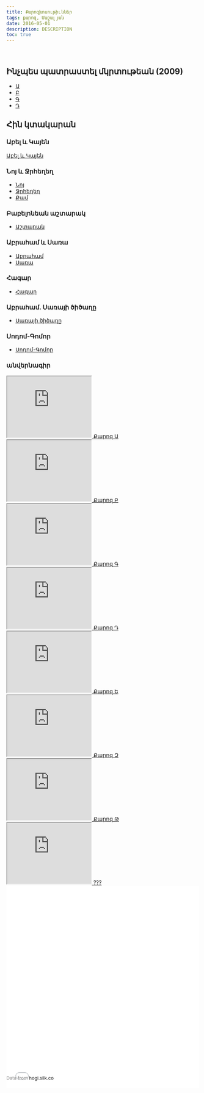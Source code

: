 ```yaml
---
title: Քարոզխոսութիւններ
tags: քարոզ, Մաշալյան
date: 2016-05-01
description: DESCRIPTION
toc: true
---
```


<br>

## Ինչպես պատրաստել մկրտութեան (2009)
* <a target="_blank" href="https://www.youtube.com/watch?v=6AtvcFeVXi4">Ա</a>
* <a target="_blank" href="https://www.youtube.com/watch?v=6AtvcFeVXi4">Բ</a>
* <a target="_blank" href="https://www.youtube.com/watch?v=6AtvcFeVXi4">Գ</a>
* <a target="_blank" href="https://www.youtube.com/watch?v=6AtvcFeVXi4">Դ</a>


## Հին կտակարան
### Աբել և Կայեն
<a target="_blank" href="https://www.youtube.com/watch?v=6AtvcFeVXi4">Աբել և Կայեն</a>


### Նոյ և Ջրհեղեղ
* <a target="_blank" href="https://www.youtube.com/watch?v=jE06XeWrp7Q">Նոյ</a>
* <a target="_blank" href="https://www.youtube.com/watch?v=qnlMZe4VtHo">Ջրհեղեղ</a>
* <a target="_blank" href="https://www.youtube.com/watch?v=VjKYUR-kPlM">Քամ</a>


### Բաբելոնեան աշտարակ
* <a target="_blank" href="https://www.youtube.com/watch?v=A6r78QC5vGs">Աշտարակ</a>

### Աբրահամ և Սառա
* <a target="_blank" href="https://www.youtube.com/watch?v=LgWP_-s4-uU">Աբրահամ</a>
* <a target="_blank" href="https://www.youtube.com/watch?v=1dzbneGc030">Սառա</a>
 

### Հագար
* <a target="_blank" href="https://www.youtube.com/watch?v=YsaxtDbSbrg">Հագար</a>

### Աբրահամ. Սառայի ծիծաղը
* <a target="_blank" href="https://www.youtube.com/watch?v=tfnMVbaAjwk">Սառայի ծիծաղը</a>

### Սոդոմ-Գոմոր
* <a target="_blank" href="https://www.youtube.com/watch?v=tVnO6ykKAcs">Սոդոմ-Գոմոր</a>

### անվերնագիր
 <iframe width="220" height="160"
 src="https://www.youtube.com/embed/Uzm52rFXOjk">
 </iframe><a target="_blank" href="https://www.youtube.com/watch?v=Uzm52rFXOjk">
 Քարոզ Ա</a>
 <iframe width="220" height="160"
 src="https://www.youtube.com/embed/s46zmMKqqQs">
 </iframe><a target="_blank" href="https://www.youtube.com/watch?v=s46zmMKqqQs">
 Քարոզ Բ</a>
 <iframe width="220" height="160"
 src="https://www.youtube.com/embed/4akBvYH4_zw">
 </iframe><a target="_blank" href="https://www.youtube.com/watch?v=4akBvYH4_zw">
 Քարոզ Գ</a>
 <iframe width="220" height="160"
 src="https://www.youtube.com/embed/xKjw935j2GA">
 </iframe><a target="_blank" href="https://www.youtube.com/watch?v=xKjw935j2GA">
 Քարոզ Դ</a>
 <iframe width="220" height="160"
 src="https://www.youtube.com/embed/MKcmoUFia8A">
 </iframe><a target="_blank" href="https://www.youtube.com/watch?v=MKcmoUFia8A">
 Քարոզ Ե</a>
 <iframe width="220" height="160"
 src="https://www.youtube.com/embed/mRkgXrHw_oU">
 </iframe><a target="_blank" href="https://www.youtube.com/watch?v=mRkgXrHw_oU">
 Քարոզ Զ</a>
 <iframe width="220" height="160"
 src="https://www.youtube.com/embed/lLw2-sXLNpc">
 </iframe><a target="_blank" href="https://www.youtube.com/watch?v=lLw2-sXLNpc">
 Քարոզ Թ</a>
 <iframe width="220" height="160"
 src="https://www.youtube.com/embed/WTpmq-nIOxk">
 </iframe><a target="_blank" href="https://www.youtube.com/watch?v=WTpmq-nIOxk">
 ???</a>



<div style='display: inline-block; width: 100%; min-height: 300px;'><div style='position: relative; padding-bottom: 100%; padding-top:25px; height: 0;'><iframe src="//hogi.silk.co/s/embed/ORwwQNy" style="border:0;position: absolute; top:0; left:0; width: 100%;height:100%; min-height: 300px;"></iframe></div><div style='position:relative;margin-top:-33px;margin-bottom:10px;font-size:12px;color:gray;text-align:left;width:50%;text-overflow:ellipsis;overflow:hidden;white-space:nowrap;'>Data from <a target='_blank' style='text-decoration:none;'href='http://hogi.silk.co'>hogi.silk.co</a></div></div>
